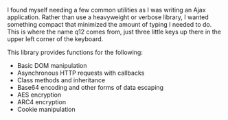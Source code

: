 I found myself needing a few common utilities as I was writing an Ajax application. Rather than use a heavyweight or verbose library, I wanted something compact that minimized the amount of typing I needed to do. This is where the name q12 comes from, just three little keys up there in the upper left corner of the keyboard.

This library provides functions for the following:
  * Basic DOM manipulation
  * Asynchronous HTTP requests with callbacks
  * Class methods and inheritance
  * Base64 encoding and other forms of data escaping
  * AES encryption
  * ARC4 encryption
  * Cookie manipulation